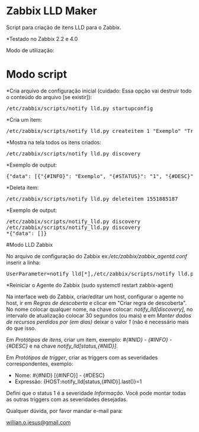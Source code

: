# Zabbix LLD Maker

Script para criação de itens LLD para o Zabbix.

*Testado no Zabbix 2.2 e 4.0

Modo de utilização:

# Modo script

*Cria arquivo de configuração inicial (cuidado: Essa opção vai destruir todo o conteúdo do arquivo [se existir]):
<pre>/etc/zabbix/scripts/notify_lld.py startupconfig</pre>

*Cria um item:
<pre>/etc/zabbix/scripts/notify_lld.py createitem 1 "Exemplo" "Trigger de teste"</pre>

*Mostra na tela todos os itens criados:

<pre>/etc/zabbix/scripts/notify_lld.py discovery</pre>

*Exemplo de output:
<pre>{"data": [{"{#INFO}": "Exemplo", "{#STATUS}": "1", "{#DESC}": "Trigger de teste", "{#NID}": 1551885187}]}</pre>

*Deleta item:
<pre>/etc/zabbix/scripts/notify_lld.py deleteitem 1551885187</pre>

*Exemplo de output:
<pre>/etc/zabbix/scripts/notify_lld.py discovery
/etc/zabbix/scripts/notify_lld.py discovery
*{"data": []}</pre>

#Modo LLD Zabbix

No arquivo de configuração do Zabbix ex:*/etc/zabbix/zabbix_agentd.conf* inserir a linha:

<pre>UserParameter=notify_lld[*],/etc/zabbix/scripts/notify_lld.py $1 $2 $3</pre>

*Reiniciar o Agente do Zabbix (sudo systemctl restart zabbix-agent)

Na interface web do Zabbix, criar/editar um host, configurar o agente no host, ir em *Regras de descoberta* e clicar em "Criar regra de descoberta". No nome colocar qualquer nome, na chave colocar: *notify_lld[discovery]*, no intervalo de atualização colocar 30 segundos (ou mais) e em *Manter dados de recursos perdidos por (em dias)* deixar o valor *1* (não é necessário mais do que isso.

Em *Protótipos de itens*, criar um item, exemplo: *#{#NID} - {#INFO} - {#DESC}* e na chave *notify_lld[status,{#NID}]*.

Em *Protótipos de trigger*, criar as triggers com as severidades correspondentes, exemplo:

* Nome:  #{#NID} [{#INFO}] - {#DESC}
* Expressão: {HOST:notify_lld[status,{#NID}].last()}=1

Defini que o status 1 é a severidade *Informação*. Você pode montar todas as outras triggers com as severidades desejadas.

Qualquer dúvida, por favor mandar e-mail para:

willian.o.jesus@gmail.com
